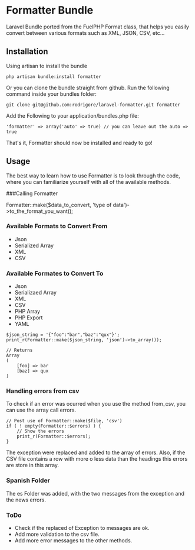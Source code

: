 Formatter Bundle
================

Laravel Bundle ported from the FuelPHP Format class, that helps you easily convert between various formats such as XML, JSON, CSV, etc...

Installation
------------
Using artisan to install the bundle

```
php artisan bundle:install formatter
```

Or you can clone the bundle straight from github. Run the following command inside your bundles folder:

```
git clone git@github.com:rodrigore/laravel-formatter.git formatter
```

Add the Following to your application/bundles.php file:

```
'formatter' => array('auto' => true) // you can leave out the auto => true
```

That's it, Formatter should now be installed and ready to go!

Usage
-----
The best way to learn how to use Formatter is to look through the code, where you can familiarize yourself with all of the available methods.

###Calling Formatter

Formatter::make($data_to_convert, 'type of data')->to_the_format_you_want();

### Available Formats to Convert From
- Json
- Serialized Array
- XML
- CSV

### Available Formates to Convert To
- Json
- Serializaed Array
- XML
- CSV
- PHP Array
- PHP Export
- YAML

```
$json_string = '{"foo":"bar","baz":"qux"}';
print_r(Formatter::make($json_string, 'json')->to_array());

// Returns
Array
(
    [foo] => bar
    [baz] => qux
)
```

### Handling errors from csv

To check if an error was ocurred when you use the method from_csv, you can use the array call errors.

```
// Post use of Formatter::make($file, 'csv')
if ( ! empty(Formatter::$errors) ) {
    // Show the errors
    print_r(Formatter::$errors);
}
```
The exception were replaced and added to the array of errors. Also, if the CSV file contains a row with more o less data than the headings this errors are store in this array.

### Spanish Folder

The es Folder was added, with the two messages from the exception and the news errors.

### ToDo

* Check if the replaced of Exception to messages are ok.
* Add more validation to the csv file.
* Add more error messages to the other methods.